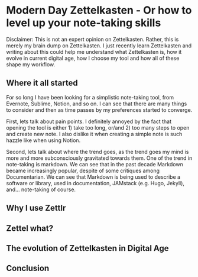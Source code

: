 # Modern Day Zettelkasten - Or how to level up your note-taking skills

Disclaimer: This is not an expert opinion on Zettelkasten. Rather, this is merely my brain dump on Zettelkasten. I just recently learn Zettelkasten and writing about this could help me understand what Zettelkasten is, how it evolve in current digital age, how I choose my tool and how all of these shape my workflow.

## Where it all started

For so long I have been looking for a simplistic note-taking tool, from Evernote, Sublime, Notion, and so on. I can see that there are many things to consider and then as time passes by my preferences started to converge.

First, lets talk about pain points. I definitely annoyed by the fact that opening the tool is either 1) take too long, or/and 2) too many steps to open and create new note. I also dislike it when creating a simple note is such hazzle like when using Notion.

Second, lets talk about where the trend goes, as the trend goes my mind is more and more subconsciously gravitated towards them. One of the trend in note-taking is markdown. We can see that in the past decade Markdown became increasingly popular, despite of some critiques among Documentarian. We can see that Markdown is being used to describe a software or library, used in documentation, JAMstack (e.g. Hugo, Jekyll), and… note-taking of course.

## Why I use Zettlr

## Zettel what?

## The evolution of Zettelkasten in Digital Age

## Conclusion